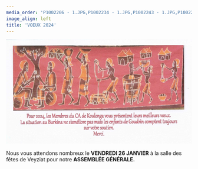 ```yaml
---
media_order: 'P1002206 - 1.JPG,P1002234 - 1.JPG,P1002243 - 1.JPG,P1002252 - 1.JPG,Colette 3.JPG,VOEUX 2023.jpeg,2022-12-17-10-16-12.jpg,DSCN0285 - Copie.JPG,DSCN0277.JPG,Voeux 2024.jpeg'
image_align: left
title: 'VOEUX 2024'
---
```


![Voeux%202024](Voeux%202024.jpeg "Voeux%202024")

Nous vous attendons nombreux le **VENDREDI 26 JANVIER** à la salle des fêtes de Veyziat pour notre **ASSEMBLÉE GÉNÉRALE.**
